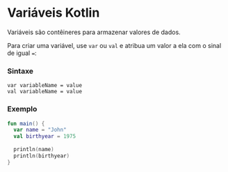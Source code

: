 # Variáveis Kotlin
Variáveis são contêineres para armazenar valores de dados.

Para criar uma variável, use `var` ou `val` e atribua um valor a ela com o sinal de igual `=`:

### Sintaxe
```
var variableName = value
val variableName = value
```

### Exemplo
```kotlin runnable
fun main() {
  var name = "John"
  val birthyear = 1975
  
  println(name)
  println(birthyear)
}
```